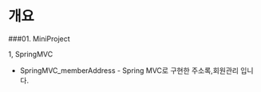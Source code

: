 # 개요 

###01. MiniProject
  
  1, SpringMVC

   + SpringMVC_memberAddress - Spring MVC로 구현한 주소록,회원관리 입니다.
